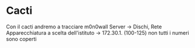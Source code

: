 # Cacti
Con il cacti andremo a tracciare
m0n0wall
Server -> Dischi, Rete
Apparecchiatura a scelta dell'istituto -> 172.30.1. (100-125) non tutti i numeri sono coperti
<!--stackedit_data:
eyJoaXN0b3J5IjpbMTUxNTgwMDI4NF19
-->